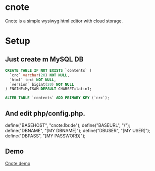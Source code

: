 # cnote
Cnote is a simple wysiwyg html editor with cloud storage.

# Setup

## Just create m MySQL DB 

```sql
CREATE TABLE IF NOT EXISTS `contents` (
  `crc` varchar(20) NOT NULL,
  `html` text NOT NULL,
  `version` bigint(20) NOT NULL
) ENGINE=MyISAM DEFAULT CHARSET=latin1;

ALTER TABLE `contents` ADD PRIMARY KEY (`crc`);
```

## And edit php/config.php. 

define("BASEHOST", "cnote.1br.de");
define("BASEURL", "/");
define("DBNAME", "[MY DBNAME]");
define("DBUSER", "[MY USER]");
define("DBPASS", "[MY PASSWORD]");

## Demo

[Cnote demo](https://cnote.1br.de)
